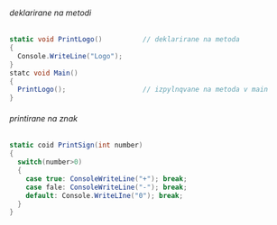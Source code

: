 ###### deklarirane na metodi
```C#
static void PrintLogo()          // deklarirane na metoda
{
  Console.WriteLine("Logo");
}
statc void Main()
{
  PrintLogo();                   // izpylnqvane na metoda v main
}
```
###### printirane na znak
```C#
static coid PrintSign(int number)
{
  switch(number>0)
  {
    case true: ConsoleWriteLine("+"); break;
    case fale: ConsoleWriteLine("-"); break;
    default: Console.WriteLIne("0"); break;
  }
}
```
